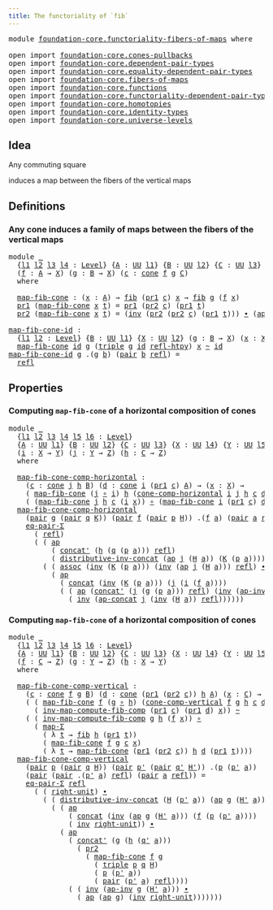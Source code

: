 ```yaml
---
title: The functoriality of `fib`
---
```


<pre class="Agda"><a id="52" class="Keyword">module</a> <a id="59" href="foundation-core.functoriality-fibers-of-maps.html" class="Module">foundation-core.functoriality-fibers-of-maps</a> <a id="104" class="Keyword">where</a>

<a id="111" class="Keyword">open</a> <a id="116" class="Keyword">import</a> <a id="123" href="foundation-core.cones-pullbacks.html" class="Module">foundation-core.cones-pullbacks</a>
<a id="155" class="Keyword">open</a> <a id="160" class="Keyword">import</a> <a id="167" href="foundation-core.dependent-pair-types.html" class="Module">foundation-core.dependent-pair-types</a>
<a id="204" class="Keyword">open</a> <a id="209" class="Keyword">import</a> <a id="216" href="foundation-core.equality-dependent-pair-types.html" class="Module">foundation-core.equality-dependent-pair-types</a>
<a id="262" class="Keyword">open</a> <a id="267" class="Keyword">import</a> <a id="274" href="foundation-core.fibers-of-maps.html" class="Module">foundation-core.fibers-of-maps</a>
<a id="305" class="Keyword">open</a> <a id="310" class="Keyword">import</a> <a id="317" href="foundation-core.functions.html" class="Module">foundation-core.functions</a>
<a id="343" class="Keyword">open</a> <a id="348" class="Keyword">import</a> <a id="355" href="foundation-core.functoriality-dependent-pair-types.html" class="Module">foundation-core.functoriality-dependent-pair-types</a>
<a id="406" class="Keyword">open</a> <a id="411" class="Keyword">import</a> <a id="418" href="foundation-core.homotopies.html" class="Module">foundation-core.homotopies</a>
<a id="445" class="Keyword">open</a> <a id="450" class="Keyword">import</a> <a id="457" href="foundation-core.identity-types.html" class="Module">foundation-core.identity-types</a>
<a id="488" class="Keyword">open</a> <a id="493" class="Keyword">import</a> <a id="500" href="foundation-core.universe-levels.html" class="Module">foundation-core.universe-levels</a>
</pre>
## Idea

Any commuting square

induces a map between the fibers of the vertical maps

## Definitions

### Any cone induces a family of maps between the fibers of the vertical maps

<pre class="Agda"><a id="726" class="Keyword">module</a> <a id="733" href="foundation-core.functoriality-fibers-of-maps.html#733" class="Module">_</a>
  <a id="737" class="Symbol">{</a><a id="738" href="foundation-core.functoriality-fibers-of-maps.html#738" class="Bound">l1</a> <a id="741" href="foundation-core.functoriality-fibers-of-maps.html#741" class="Bound">l2</a> <a id="744" href="foundation-core.functoriality-fibers-of-maps.html#744" class="Bound">l3</a> <a id="747" href="foundation-core.functoriality-fibers-of-maps.html#747" class="Bound">l4</a> <a id="750" class="Symbol">:</a> <a id="752" href="Agda.Primitive.html#597" class="Postulate">Level</a><a id="757" class="Symbol">}</a> <a id="759" class="Symbol">{</a><a id="760" href="foundation-core.functoriality-fibers-of-maps.html#760" class="Bound">A</a> <a id="762" class="Symbol">:</a> <a id="764" href="foundation-core.universe-levels.html#235" class="Primitive">UU</a> <a id="767" href="foundation-core.functoriality-fibers-of-maps.html#738" class="Bound">l1</a><a id="769" class="Symbol">}</a> <a id="771" class="Symbol">{</a><a id="772" href="foundation-core.functoriality-fibers-of-maps.html#772" class="Bound">B</a> <a id="774" class="Symbol">:</a> <a id="776" href="foundation-core.universe-levels.html#235" class="Primitive">UU</a> <a id="779" href="foundation-core.functoriality-fibers-of-maps.html#741" class="Bound">l2</a><a id="781" class="Symbol">}</a> <a id="783" class="Symbol">{</a><a id="784" href="foundation-core.functoriality-fibers-of-maps.html#784" class="Bound">C</a> <a id="786" class="Symbol">:</a> <a id="788" href="foundation-core.universe-levels.html#235" class="Primitive">UU</a> <a id="791" href="foundation-core.functoriality-fibers-of-maps.html#744" class="Bound">l3</a><a id="793" class="Symbol">}</a> <a id="795" class="Symbol">{</a><a id="796" href="foundation-core.functoriality-fibers-of-maps.html#796" class="Bound">X</a> <a id="798" class="Symbol">:</a> <a id="800" href="foundation-core.universe-levels.html#235" class="Primitive">UU</a> <a id="803" href="foundation-core.functoriality-fibers-of-maps.html#747" class="Bound">l4</a><a id="805" class="Symbol">}</a>
  <a id="809" class="Symbol">(</a><a id="810" href="foundation-core.functoriality-fibers-of-maps.html#810" class="Bound">f</a> <a id="812" class="Symbol">:</a> <a id="814" href="foundation-core.functoriality-fibers-of-maps.html#760" class="Bound">A</a> <a id="816" class="Symbol">→</a> <a id="818" href="foundation-core.functoriality-fibers-of-maps.html#796" class="Bound">X</a><a id="819" class="Symbol">)</a> <a id="821" class="Symbol">(</a><a id="822" href="foundation-core.functoriality-fibers-of-maps.html#822" class="Bound">g</a> <a id="824" class="Symbol">:</a> <a id="826" href="foundation-core.functoriality-fibers-of-maps.html#772" class="Bound">B</a> <a id="828" class="Symbol">→</a> <a id="830" href="foundation-core.functoriality-fibers-of-maps.html#796" class="Bound">X</a><a id="831" class="Symbol">)</a> <a id="833" class="Symbol">(</a><a id="834" href="foundation-core.functoriality-fibers-of-maps.html#834" class="Bound">c</a> <a id="836" class="Symbol">:</a> <a id="838" href="foundation-core.cones-pullbacks.html#1379" class="Function">cone</a> <a id="843" href="foundation-core.functoriality-fibers-of-maps.html#810" class="Bound">f</a> <a id="845" href="foundation-core.functoriality-fibers-of-maps.html#822" class="Bound">g</a> <a id="847" href="foundation-core.functoriality-fibers-of-maps.html#784" class="Bound">C</a><a id="848" class="Symbol">)</a>
  <a id="852" class="Keyword">where</a>
  
  <a id="863" href="foundation-core.functoriality-fibers-of-maps.html#863" class="Function">map-fib-cone</a> <a id="876" class="Symbol">:</a> <a id="878" class="Symbol">(</a><a id="879" href="foundation-core.functoriality-fibers-of-maps.html#879" class="Bound">x</a> <a id="881" class="Symbol">:</a> <a id="883" href="foundation-core.functoriality-fibers-of-maps.html#760" class="Bound">A</a><a id="884" class="Symbol">)</a> <a id="886" class="Symbol">→</a> <a id="888" href="foundation-core.fibers-of-maps.html#942" class="Function">fib</a> <a id="892" class="Symbol">(</a><a id="893" href="foundation-core.dependent-pair-types.html#605" class="Field">pr1</a> <a id="897" href="foundation-core.functoriality-fibers-of-maps.html#834" class="Bound">c</a><a id="898" class="Symbol">)</a> <a id="900" href="foundation-core.functoriality-fibers-of-maps.html#879" class="Bound">x</a> <a id="902" class="Symbol">→</a> <a id="904" href="foundation-core.fibers-of-maps.html#942" class="Function">fib</a> <a id="908" href="foundation-core.functoriality-fibers-of-maps.html#822" class="Bound">g</a> <a id="910" class="Symbol">(</a><a id="911" href="foundation-core.functoriality-fibers-of-maps.html#810" class="Bound">f</a> <a id="913" href="foundation-core.functoriality-fibers-of-maps.html#879" class="Bound">x</a><a id="914" class="Symbol">)</a>
  <a id="918" href="foundation-core.dependent-pair-types.html#605" class="Field">pr1</a> <a id="922" class="Symbol">(</a><a id="923" href="foundation-core.functoriality-fibers-of-maps.html#863" class="Function">map-fib-cone</a> <a id="936" href="foundation-core.functoriality-fibers-of-maps.html#936" class="Bound">x</a> <a id="938" href="foundation-core.functoriality-fibers-of-maps.html#938" class="Bound">t</a><a id="939" class="Symbol">)</a> <a id="941" class="Symbol">=</a> <a id="943" href="foundation-core.dependent-pair-types.html#605" class="Field">pr1</a> <a id="947" class="Symbol">(</a><a id="948" href="foundation-core.dependent-pair-types.html#617" class="Field">pr2</a> <a id="952" href="foundation-core.functoriality-fibers-of-maps.html#834" class="Bound">c</a><a id="953" class="Symbol">)</a> <a id="955" class="Symbol">(</a><a id="956" href="foundation-core.dependent-pair-types.html#605" class="Field">pr1</a> <a id="960" href="foundation-core.functoriality-fibers-of-maps.html#938" class="Bound">t</a><a id="961" class="Symbol">)</a>
  <a id="965" href="foundation-core.dependent-pair-types.html#617" class="Field">pr2</a> <a id="969" class="Symbol">(</a><a id="970" href="foundation-core.functoriality-fibers-of-maps.html#863" class="Function">map-fib-cone</a> <a id="983" href="foundation-core.functoriality-fibers-of-maps.html#983" class="Bound">x</a> <a id="985" href="foundation-core.functoriality-fibers-of-maps.html#985" class="Bound">t</a><a id="986" class="Symbol">)</a> <a id="988" class="Symbol">=</a> <a id="990" class="Symbol">(</a><a id="991" href="foundation-core.identity-types.html#2729" class="Function">inv</a> <a id="995" class="Symbol">(</a><a id="996" href="foundation-core.dependent-pair-types.html#617" class="Field">pr2</a> <a id="1000" class="Symbol">(</a><a id="1001" href="foundation-core.dependent-pair-types.html#617" class="Field">pr2</a> <a id="1005" href="foundation-core.functoriality-fibers-of-maps.html#834" class="Bound">c</a><a id="1006" class="Symbol">)</a> <a id="1008" class="Symbol">(</a><a id="1009" href="foundation-core.dependent-pair-types.html#605" class="Field">pr1</a> <a id="1013" href="foundation-core.functoriality-fibers-of-maps.html#985" class="Bound">t</a><a id="1014" class="Symbol">)))</a> <a id="1018" href="foundation-core.identity-types.html#2425" class="Function Operator">∙</a> <a id="1020" class="Symbol">(</a><a id="1021" href="foundation-core.identity-types.html#4003" class="Function">ap</a> <a id="1024" href="foundation-core.functoriality-fibers-of-maps.html#810" class="Bound">f</a> <a id="1026" class="Symbol">(</a><a id="1027" href="foundation-core.dependent-pair-types.html#617" class="Field">pr2</a> <a id="1031" href="foundation-core.functoriality-fibers-of-maps.html#985" class="Bound">t</a><a id="1032" class="Symbol">))</a>

<a id="map-fib-cone-id"></a><a id="1036" href="foundation-core.functoriality-fibers-of-maps.html#1036" class="Function">map-fib-cone-id</a> <a id="1052" class="Symbol">:</a>
  <a id="1056" class="Symbol">{</a><a id="1057" href="foundation-core.functoriality-fibers-of-maps.html#1057" class="Bound">l1</a> <a id="1060" href="foundation-core.functoriality-fibers-of-maps.html#1060" class="Bound">l2</a> <a id="1063" class="Symbol">:</a> <a id="1065" href="Agda.Primitive.html#597" class="Postulate">Level</a><a id="1070" class="Symbol">}</a> <a id="1072" class="Symbol">{</a><a id="1073" href="foundation-core.functoriality-fibers-of-maps.html#1073" class="Bound">B</a> <a id="1075" class="Symbol">:</a> <a id="1077" href="foundation-core.universe-levels.html#235" class="Primitive">UU</a> <a id="1080" href="foundation-core.functoriality-fibers-of-maps.html#1057" class="Bound">l1</a><a id="1082" class="Symbol">}</a> <a id="1084" class="Symbol">{</a><a id="1085" href="foundation-core.functoriality-fibers-of-maps.html#1085" class="Bound">X</a> <a id="1087" class="Symbol">:</a> <a id="1089" href="foundation-core.universe-levels.html#235" class="Primitive">UU</a> <a id="1092" href="foundation-core.functoriality-fibers-of-maps.html#1060" class="Bound">l2</a><a id="1094" class="Symbol">}</a> <a id="1096" class="Symbol">(</a><a id="1097" href="foundation-core.functoriality-fibers-of-maps.html#1097" class="Bound">g</a> <a id="1099" class="Symbol">:</a> <a id="1101" href="foundation-core.functoriality-fibers-of-maps.html#1073" class="Bound">B</a> <a id="1103" class="Symbol">→</a> <a id="1105" href="foundation-core.functoriality-fibers-of-maps.html#1085" class="Bound">X</a><a id="1106" class="Symbol">)</a> <a id="1108" class="Symbol">(</a><a id="1109" href="foundation-core.functoriality-fibers-of-maps.html#1109" class="Bound">x</a> <a id="1111" class="Symbol">:</a> <a id="1113" href="foundation-core.functoriality-fibers-of-maps.html#1085" class="Bound">X</a><a id="1114" class="Symbol">)</a> <a id="1116" class="Symbol">→</a>
  <a id="1120" href="foundation-core.functoriality-fibers-of-maps.html#863" class="Function">map-fib-cone</a> <a id="1133" href="foundation-core.functions.html#322" class="Function">id</a> <a id="1136" href="foundation-core.functoriality-fibers-of-maps.html#1097" class="Bound">g</a> <a id="1138" class="Symbol">(</a><a id="1139" href="foundation-core.dependent-pair-types.html#1077" class="Function">triple</a> <a id="1146" href="foundation-core.functoriality-fibers-of-maps.html#1097" class="Bound">g</a> <a id="1148" href="foundation-core.functions.html#322" class="Function">id</a> <a id="1151" href="foundation-core.homotopies.html#741" class="Function">refl-htpy</a><a id="1160" class="Symbol">)</a> <a id="1162" href="foundation-core.functoriality-fibers-of-maps.html#1109" class="Bound">x</a> <a id="1164" href="foundation-core.homotopies.html#627" class="Function Operator">~</a> <a id="1166" href="foundation-core.functions.html#322" class="Function">id</a>
<a id="1169" href="foundation-core.functoriality-fibers-of-maps.html#1036" class="Function">map-fib-cone-id</a> <a id="1185" href="foundation-core.functoriality-fibers-of-maps.html#1185" class="Bound">g</a> <a id="1187" class="DottedPattern Symbol">.(</a><a id="1189" href="foundation-core.functoriality-fibers-of-maps.html#1185" class="DottedPattern Bound">g</a> <a id="1191" href="foundation-core.functoriality-fibers-of-maps.html#1200" class="DottedPattern Bound">b</a><a id="1192" class="DottedPattern Symbol">)</a> <a id="1194" class="Symbol">(</a><a id="1195" href="foundation-core.dependent-pair-types.html#588" class="InductiveConstructor">pair</a> <a id="1200" href="foundation-core.functoriality-fibers-of-maps.html#1200" class="Bound">b</a> <a id="1202" href="foundation-core.identity-types.html#1820" class="InductiveConstructor">refl</a><a id="1206" class="Symbol">)</a> <a id="1208" class="Symbol">=</a>
  <a id="1212" href="foundation-core.identity-types.html#1820" class="InductiveConstructor">refl</a>
</pre>
## Properties

### Computing `map-fib-cone` of a horizontal composition of cones

<pre class="Agda"><a id="1312" class="Keyword">module</a> <a id="1319" href="foundation-core.functoriality-fibers-of-maps.html#1319" class="Module">_</a>
  <a id="1323" class="Symbol">{</a><a id="1324" href="foundation-core.functoriality-fibers-of-maps.html#1324" class="Bound">l1</a> <a id="1327" href="foundation-core.functoriality-fibers-of-maps.html#1327" class="Bound">l2</a> <a id="1330" href="foundation-core.functoriality-fibers-of-maps.html#1330" class="Bound">l3</a> <a id="1333" href="foundation-core.functoriality-fibers-of-maps.html#1333" class="Bound">l4</a> <a id="1336" href="foundation-core.functoriality-fibers-of-maps.html#1336" class="Bound">l5</a> <a id="1339" href="foundation-core.functoriality-fibers-of-maps.html#1339" class="Bound">l6</a> <a id="1342" class="Symbol">:</a> <a id="1344" href="Agda.Primitive.html#597" class="Postulate">Level</a><a id="1349" class="Symbol">}</a>
  <a id="1353" class="Symbol">{</a><a id="1354" href="foundation-core.functoriality-fibers-of-maps.html#1354" class="Bound">A</a> <a id="1356" class="Symbol">:</a> <a id="1358" href="foundation-core.universe-levels.html#235" class="Primitive">UU</a> <a id="1361" href="foundation-core.functoriality-fibers-of-maps.html#1324" class="Bound">l1</a><a id="1363" class="Symbol">}</a> <a id="1365" class="Symbol">{</a><a id="1366" href="foundation-core.functoriality-fibers-of-maps.html#1366" class="Bound">B</a> <a id="1368" class="Symbol">:</a> <a id="1370" href="foundation-core.universe-levels.html#235" class="Primitive">UU</a> <a id="1373" href="foundation-core.functoriality-fibers-of-maps.html#1327" class="Bound">l2</a><a id="1375" class="Symbol">}</a> <a id="1377" class="Symbol">{</a><a id="1378" href="foundation-core.functoriality-fibers-of-maps.html#1378" class="Bound">C</a> <a id="1380" class="Symbol">:</a> <a id="1382" href="foundation-core.universe-levels.html#235" class="Primitive">UU</a> <a id="1385" href="foundation-core.functoriality-fibers-of-maps.html#1330" class="Bound">l3</a><a id="1387" class="Symbol">}</a> <a id="1389" class="Symbol">{</a><a id="1390" href="foundation-core.functoriality-fibers-of-maps.html#1390" class="Bound">X</a> <a id="1392" class="Symbol">:</a> <a id="1394" href="foundation-core.universe-levels.html#235" class="Primitive">UU</a> <a id="1397" href="foundation-core.functoriality-fibers-of-maps.html#1333" class="Bound">l4</a><a id="1399" class="Symbol">}</a> <a id="1401" class="Symbol">{</a><a id="1402" href="foundation-core.functoriality-fibers-of-maps.html#1402" class="Bound">Y</a> <a id="1404" class="Symbol">:</a> <a id="1406" href="foundation-core.universe-levels.html#235" class="Primitive">UU</a> <a id="1409" href="foundation-core.functoriality-fibers-of-maps.html#1336" class="Bound">l5</a><a id="1411" class="Symbol">}</a> <a id="1413" class="Symbol">{</a><a id="1414" href="foundation-core.functoriality-fibers-of-maps.html#1414" class="Bound">Z</a> <a id="1416" class="Symbol">:</a> <a id="1418" href="foundation-core.universe-levels.html#235" class="Primitive">UU</a> <a id="1421" href="foundation-core.functoriality-fibers-of-maps.html#1339" class="Bound">l6</a><a id="1423" class="Symbol">}</a>
  <a id="1427" class="Symbol">(</a><a id="1428" href="foundation-core.functoriality-fibers-of-maps.html#1428" class="Bound">i</a> <a id="1430" class="Symbol">:</a> <a id="1432" href="foundation-core.functoriality-fibers-of-maps.html#1390" class="Bound">X</a> <a id="1434" class="Symbol">→</a> <a id="1436" href="foundation-core.functoriality-fibers-of-maps.html#1402" class="Bound">Y</a><a id="1437" class="Symbol">)</a> <a id="1439" class="Symbol">(</a><a id="1440" href="foundation-core.functoriality-fibers-of-maps.html#1440" class="Bound">j</a> <a id="1442" class="Symbol">:</a> <a id="1444" href="foundation-core.functoriality-fibers-of-maps.html#1402" class="Bound">Y</a> <a id="1446" class="Symbol">→</a> <a id="1448" href="foundation-core.functoriality-fibers-of-maps.html#1414" class="Bound">Z</a><a id="1449" class="Symbol">)</a> <a id="1451" class="Symbol">(</a><a id="1452" href="foundation-core.functoriality-fibers-of-maps.html#1452" class="Bound">h</a> <a id="1454" class="Symbol">:</a> <a id="1456" href="foundation-core.functoriality-fibers-of-maps.html#1378" class="Bound">C</a> <a id="1458" class="Symbol">→</a> <a id="1460" href="foundation-core.functoriality-fibers-of-maps.html#1414" class="Bound">Z</a><a id="1461" class="Symbol">)</a>
  <a id="1465" class="Keyword">where</a>

  <a id="1474" href="foundation-core.functoriality-fibers-of-maps.html#1474" class="Function">map-fib-cone-comp-horizontal</a> <a id="1503" class="Symbol">:</a>
    <a id="1509" class="Symbol">(</a><a id="1510" href="foundation-core.functoriality-fibers-of-maps.html#1510" class="Bound">c</a> <a id="1512" class="Symbol">:</a> <a id="1514" href="foundation-core.cones-pullbacks.html#1379" class="Function">cone</a> <a id="1519" href="foundation-core.functoriality-fibers-of-maps.html#1440" class="Bound">j</a> <a id="1521" href="foundation-core.functoriality-fibers-of-maps.html#1452" class="Bound">h</a> <a id="1523" href="foundation-core.functoriality-fibers-of-maps.html#1366" class="Bound">B</a><a id="1524" class="Symbol">)</a> <a id="1526" class="Symbol">(</a><a id="1527" href="foundation-core.functoriality-fibers-of-maps.html#1527" class="Bound">d</a> <a id="1529" class="Symbol">:</a> <a id="1531" href="foundation-core.cones-pullbacks.html#1379" class="Function">cone</a> <a id="1536" href="foundation-core.functoriality-fibers-of-maps.html#1428" class="Bound">i</a> <a id="1538" class="Symbol">(</a><a id="1539" href="foundation-core.dependent-pair-types.html#605" class="Field">pr1</a> <a id="1543" href="foundation-core.functoriality-fibers-of-maps.html#1510" class="Bound">c</a><a id="1544" class="Symbol">)</a> <a id="1546" href="foundation-core.functoriality-fibers-of-maps.html#1354" class="Bound">A</a><a id="1547" class="Symbol">)</a> <a id="1549" class="Symbol">→</a> <a id="1551" class="Symbol">(</a><a id="1552" href="foundation-core.functoriality-fibers-of-maps.html#1552" class="Bound">x</a> <a id="1554" class="Symbol">:</a> <a id="1556" href="foundation-core.functoriality-fibers-of-maps.html#1390" class="Bound">X</a><a id="1557" class="Symbol">)</a> <a id="1559" class="Symbol">→</a>
    <a id="1565" class="Symbol">(</a> <a id="1567" href="foundation-core.functoriality-fibers-of-maps.html#863" class="Function">map-fib-cone</a> <a id="1580" class="Symbol">(</a><a id="1581" href="foundation-core.functoriality-fibers-of-maps.html#1440" class="Bound">j</a> <a id="1583" href="foundation-core.functions.html#420" class="Function Operator">∘</a> <a id="1585" href="foundation-core.functoriality-fibers-of-maps.html#1428" class="Bound">i</a><a id="1586" class="Symbol">)</a> <a id="1588" href="foundation-core.functoriality-fibers-of-maps.html#1452" class="Bound">h</a> <a id="1590" class="Symbol">(</a><a id="1591" href="foundation-core.cones-pullbacks.html#5725" class="Function">cone-comp-horizontal</a> <a id="1612" href="foundation-core.functoriality-fibers-of-maps.html#1428" class="Bound">i</a> <a id="1614" href="foundation-core.functoriality-fibers-of-maps.html#1440" class="Bound">j</a> <a id="1616" href="foundation-core.functoriality-fibers-of-maps.html#1452" class="Bound">h</a> <a id="1618" href="foundation-core.functoriality-fibers-of-maps.html#1510" class="Bound">c</a> <a id="1620" href="foundation-core.functoriality-fibers-of-maps.html#1527" class="Bound">d</a><a id="1621" class="Symbol">)</a> <a id="1623" href="foundation-core.functoriality-fibers-of-maps.html#1552" class="Bound">x</a><a id="1624" class="Symbol">)</a> <a id="1626" href="foundation-core.homotopies.html#627" class="Function Operator">~</a>
    <a id="1632" class="Symbol">(</a> <a id="1634" class="Symbol">(</a><a id="1635" href="foundation-core.functoriality-fibers-of-maps.html#863" class="Function">map-fib-cone</a> <a id="1648" href="foundation-core.functoriality-fibers-of-maps.html#1440" class="Bound">j</a> <a id="1650" href="foundation-core.functoriality-fibers-of-maps.html#1452" class="Bound">h</a> <a id="1652" href="foundation-core.functoriality-fibers-of-maps.html#1510" class="Bound">c</a> <a id="1654" class="Symbol">(</a><a id="1655" href="foundation-core.functoriality-fibers-of-maps.html#1428" class="Bound">i</a> <a id="1657" href="foundation-core.functoriality-fibers-of-maps.html#1552" class="Bound">x</a><a id="1658" class="Symbol">))</a> <a id="1661" href="foundation-core.functions.html#420" class="Function Operator">∘</a> <a id="1663" class="Symbol">(</a><a id="1664" href="foundation-core.functoriality-fibers-of-maps.html#863" class="Function">map-fib-cone</a> <a id="1677" href="foundation-core.functoriality-fibers-of-maps.html#1428" class="Bound">i</a> <a id="1679" class="Symbol">(</a><a id="1680" href="foundation-core.dependent-pair-types.html#605" class="Field">pr1</a> <a id="1684" href="foundation-core.functoriality-fibers-of-maps.html#1510" class="Bound">c</a><a id="1685" class="Symbol">)</a> <a id="1687" href="foundation-core.functoriality-fibers-of-maps.html#1527" class="Bound">d</a> <a id="1689" href="foundation-core.functoriality-fibers-of-maps.html#1552" class="Bound">x</a><a id="1690" class="Symbol">))</a>
  <a id="1695" href="foundation-core.functoriality-fibers-of-maps.html#1474" class="Function">map-fib-cone-comp-horizontal</a>
    <a id="1728" class="Symbol">(</a><a id="1729" href="foundation-core.dependent-pair-types.html#588" class="InductiveConstructor">pair</a> <a id="1734" href="foundation-core.functoriality-fibers-of-maps.html#1734" class="Bound">g</a> <a id="1736" class="Symbol">(</a><a id="1737" href="foundation-core.dependent-pair-types.html#588" class="InductiveConstructor">pair</a> <a id="1742" href="foundation-core.functoriality-fibers-of-maps.html#1742" class="Bound">q</a> <a id="1744" href="foundation-core.functoriality-fibers-of-maps.html#1744" class="Bound">K</a><a id="1745" class="Symbol">))</a> <a id="1748" class="Symbol">(</a><a id="1749" href="foundation-core.dependent-pair-types.html#588" class="InductiveConstructor">pair</a> <a id="1754" href="foundation-core.functoriality-fibers-of-maps.html#1754" class="Bound">f</a> <a id="1756" class="Symbol">(</a><a id="1757" href="foundation-core.dependent-pair-types.html#588" class="InductiveConstructor">pair</a> <a id="1762" href="foundation-core.functoriality-fibers-of-maps.html#1762" class="Bound">p</a> <a id="1764" href="foundation-core.functoriality-fibers-of-maps.html#1764" class="Bound">H</a><a id="1765" class="Symbol">))</a> <a id="1768" class="DottedPattern Symbol">.(</a><a id="1770" href="foundation-core.functoriality-fibers-of-maps.html#1754" class="DottedPattern Bound">f</a> <a id="1772" href="foundation-core.functoriality-fibers-of-maps.html#1781" class="DottedPattern Bound">a</a><a id="1773" class="DottedPattern Symbol">)</a> <a id="1775" class="Symbol">(</a><a id="1776" href="foundation-core.dependent-pair-types.html#588" class="InductiveConstructor">pair</a> <a id="1781" href="foundation-core.functoriality-fibers-of-maps.html#1781" class="Bound">a</a> <a id="1783" href="foundation-core.identity-types.html#1820" class="InductiveConstructor">refl</a><a id="1787" class="Symbol">)</a> <a id="1789" class="Symbol">=</a>
    <a id="1795" href="foundation-core.equality-dependent-pair-types.html#1278" class="Function">eq-pair-Σ</a>
      <a id="1811" class="Symbol">(</a> <a id="1813" href="foundation-core.identity-types.html#1820" class="InductiveConstructor">refl</a><a id="1817" class="Symbol">)</a>
      <a id="1825" class="Symbol">(</a> <a id="1827" class="Symbol">(</a> <a id="1829" href="foundation-core.identity-types.html#4003" class="Function">ap</a>
          <a id="1842" class="Symbol">(</a> <a id="1844" href="foundation-core.identity-types.html#2564" class="Function">concat&#39;</a> <a id="1852" class="Symbol">(</a><a id="1853" href="foundation-core.functoriality-fibers-of-maps.html#1452" class="Bound">h</a> <a id="1855" class="Symbol">(</a><a id="1856" href="foundation-core.functoriality-fibers-of-maps.html#1742" class="Bound">q</a> <a id="1858" class="Symbol">(</a><a id="1859" href="foundation-core.functoriality-fibers-of-maps.html#1762" class="Bound">p</a> <a id="1861" href="foundation-core.functoriality-fibers-of-maps.html#1781" class="Bound">a</a><a id="1862" class="Symbol">)))</a> <a id="1866" href="foundation-core.identity-types.html#1820" class="InductiveConstructor">refl</a><a id="1870" class="Symbol">)</a>
          <a id="1882" class="Symbol">(</a> <a id="1884" href="foundation-core.identity-types.html#3409" class="Function">distributive-inv-concat</a> <a id="1908" class="Symbol">(</a><a id="1909" href="foundation-core.identity-types.html#4003" class="Function">ap</a> <a id="1912" href="foundation-core.functoriality-fibers-of-maps.html#1440" class="Bound">j</a> <a id="1914" class="Symbol">(</a><a id="1915" href="foundation-core.functoriality-fibers-of-maps.html#1764" class="Bound">H</a> <a id="1917" href="foundation-core.functoriality-fibers-of-maps.html#1781" class="Bound">a</a><a id="1918" class="Symbol">))</a> <a id="1921" class="Symbol">(</a><a id="1922" href="foundation-core.functoriality-fibers-of-maps.html#1744" class="Bound">K</a> <a id="1924" class="Symbol">(</a><a id="1925" href="foundation-core.functoriality-fibers-of-maps.html#1762" class="Bound">p</a> <a id="1927" href="foundation-core.functoriality-fibers-of-maps.html#1781" class="Bound">a</a><a id="1928" class="Symbol">))))</a> <a id="1933" href="foundation-core.identity-types.html#2425" class="Function Operator">∙</a>
        <a id="1943" class="Symbol">(</a> <a id="1945" class="Symbol">(</a> <a id="1947" href="foundation-core.identity-types.html#2874" class="Function">assoc</a> <a id="1953" class="Symbol">(</a><a id="1954" href="foundation-core.identity-types.html#2729" class="Function">inv</a> <a id="1958" class="Symbol">(</a><a id="1959" href="foundation-core.functoriality-fibers-of-maps.html#1744" class="Bound">K</a> <a id="1961" class="Symbol">(</a><a id="1962" href="foundation-core.functoriality-fibers-of-maps.html#1762" class="Bound">p</a> <a id="1964" href="foundation-core.functoriality-fibers-of-maps.html#1781" class="Bound">a</a><a id="1965" class="Symbol">)))</a> <a id="1969" class="Symbol">(</a><a id="1970" href="foundation-core.identity-types.html#2729" class="Function">inv</a> <a id="1974" class="Symbol">(</a><a id="1975" href="foundation-core.identity-types.html#4003" class="Function">ap</a> <a id="1978" href="foundation-core.functoriality-fibers-of-maps.html#1440" class="Bound">j</a> <a id="1980" class="Symbol">(</a><a id="1981" href="foundation-core.functoriality-fibers-of-maps.html#1764" class="Bound">H</a> <a id="1983" href="foundation-core.functoriality-fibers-of-maps.html#1781" class="Bound">a</a><a id="1984" class="Symbol">)))</a> <a id="1988" href="foundation-core.identity-types.html#1820" class="InductiveConstructor">refl</a><a id="1992" class="Symbol">)</a> <a id="1994" href="foundation-core.identity-types.html#2425" class="Function Operator">∙</a>
          <a id="2006" class="Symbol">(</a> <a id="2008" href="foundation-core.identity-types.html#4003" class="Function">ap</a>
            <a id="2023" class="Symbol">(</a> <a id="2025" href="foundation-core.identity-types.html#2485" class="Function">concat</a> <a id="2032" class="Symbol">(</a><a id="2033" href="foundation-core.identity-types.html#2729" class="Function">inv</a> <a id="2037" class="Symbol">(</a><a id="2038" href="foundation-core.functoriality-fibers-of-maps.html#1744" class="Bound">K</a> <a id="2040" class="Symbol">(</a><a id="2041" href="foundation-core.functoriality-fibers-of-maps.html#1762" class="Bound">p</a> <a id="2043" href="foundation-core.functoriality-fibers-of-maps.html#1781" class="Bound">a</a><a id="2044" class="Symbol">)))</a> <a id="2048" class="Symbol">(</a><a id="2049" href="foundation-core.functoriality-fibers-of-maps.html#1440" class="Bound">j</a> <a id="2051" class="Symbol">(</a><a id="2052" href="foundation-core.functoriality-fibers-of-maps.html#1428" class="Bound">i</a> <a id="2054" class="Symbol">(</a><a id="2055" href="foundation-core.functoriality-fibers-of-maps.html#1754" class="Bound">f</a> <a id="2057" href="foundation-core.functoriality-fibers-of-maps.html#1781" class="Bound">a</a><a id="2058" class="Symbol">))))</a>
            <a id="2075" class="Symbol">(</a> <a id="2077" class="Symbol">(</a> <a id="2079" href="foundation-core.identity-types.html#4003" class="Function">ap</a> <a id="2082" class="Symbol">(</a><a id="2083" href="foundation-core.identity-types.html#2564" class="Function">concat&#39;</a> <a id="2091" class="Symbol">(</a><a id="2092" href="foundation-core.functoriality-fibers-of-maps.html#1440" class="Bound">j</a> <a id="2094" class="Symbol">(</a><a id="2095" href="foundation-core.functoriality-fibers-of-maps.html#1734" class="Bound">g</a> <a id="2097" class="Symbol">(</a><a id="2098" href="foundation-core.functoriality-fibers-of-maps.html#1762" class="Bound">p</a> <a id="2100" href="foundation-core.functoriality-fibers-of-maps.html#1781" class="Bound">a</a><a id="2101" class="Symbol">)))</a> <a id="2105" href="foundation-core.identity-types.html#1820" class="InductiveConstructor">refl</a><a id="2109" class="Symbol">)</a> <a id="2111" class="Symbol">(</a><a id="2112" href="foundation-core.identity-types.html#2729" class="Function">inv</a> <a id="2116" class="Symbol">(</a><a id="2117" href="foundation-core.identity-types.html#9198" class="Function">ap-inv</a> <a id="2124" href="foundation-core.functoriality-fibers-of-maps.html#1440" class="Bound">j</a> <a id="2126" class="Symbol">(</a><a id="2127" href="foundation-core.functoriality-fibers-of-maps.html#1764" class="Bound">H</a> <a id="2129" href="foundation-core.functoriality-fibers-of-maps.html#1781" class="Bound">a</a><a id="2130" class="Symbol">))))</a> <a id="2135" href="foundation-core.identity-types.html#2425" class="Function Operator">∙</a>
              <a id="2151" class="Symbol">(</a> <a id="2153" href="foundation-core.identity-types.html#2729" class="Function">inv</a> <a id="2157" class="Symbol">(</a><a id="2158" href="foundation-core.identity-types.html#9030" class="Function">ap-concat</a> <a id="2168" href="foundation-core.functoriality-fibers-of-maps.html#1440" class="Bound">j</a> <a id="2170" class="Symbol">(</a><a id="2171" href="foundation-core.identity-types.html#2729" class="Function">inv</a> <a id="2175" class="Symbol">(</a><a id="2176" href="foundation-core.functoriality-fibers-of-maps.html#1764" class="Bound">H</a> <a id="2178" href="foundation-core.functoriality-fibers-of-maps.html#1781" class="Bound">a</a><a id="2179" class="Symbol">))</a> <a id="2182" href="foundation-core.identity-types.html#1820" class="InductiveConstructor">refl</a><a id="2186" class="Symbol">))))))</a>
</pre>
### Computing `map-fib-cone` of a horizontal composition of cones

<pre class="Agda"><a id="2273" class="Keyword">module</a> <a id="2280" href="foundation-core.functoriality-fibers-of-maps.html#2280" class="Module">_</a>
  <a id="2284" class="Symbol">{</a><a id="2285" href="foundation-core.functoriality-fibers-of-maps.html#2285" class="Bound">l1</a> <a id="2288" href="foundation-core.functoriality-fibers-of-maps.html#2288" class="Bound">l2</a> <a id="2291" href="foundation-core.functoriality-fibers-of-maps.html#2291" class="Bound">l3</a> <a id="2294" href="foundation-core.functoriality-fibers-of-maps.html#2294" class="Bound">l4</a> <a id="2297" href="foundation-core.functoriality-fibers-of-maps.html#2297" class="Bound">l5</a> <a id="2300" href="foundation-core.functoriality-fibers-of-maps.html#2300" class="Bound">l6</a> <a id="2303" class="Symbol">:</a> <a id="2305" href="Agda.Primitive.html#597" class="Postulate">Level</a><a id="2310" class="Symbol">}</a>
  <a id="2314" class="Symbol">{</a><a id="2315" href="foundation-core.functoriality-fibers-of-maps.html#2315" class="Bound">A</a> <a id="2317" class="Symbol">:</a> <a id="2319" href="foundation-core.universe-levels.html#235" class="Primitive">UU</a> <a id="2322" href="foundation-core.functoriality-fibers-of-maps.html#2285" class="Bound">l1</a><a id="2324" class="Symbol">}</a> <a id="2326" class="Symbol">{</a><a id="2327" href="foundation-core.functoriality-fibers-of-maps.html#2327" class="Bound">B</a> <a id="2329" class="Symbol">:</a> <a id="2331" href="foundation-core.universe-levels.html#235" class="Primitive">UU</a> <a id="2334" href="foundation-core.functoriality-fibers-of-maps.html#2288" class="Bound">l2</a><a id="2336" class="Symbol">}</a> <a id="2338" class="Symbol">{</a><a id="2339" href="foundation-core.functoriality-fibers-of-maps.html#2339" class="Bound">C</a> <a id="2341" class="Symbol">:</a> <a id="2343" href="foundation-core.universe-levels.html#235" class="Primitive">UU</a> <a id="2346" href="foundation-core.functoriality-fibers-of-maps.html#2291" class="Bound">l3</a><a id="2348" class="Symbol">}</a> <a id="2350" class="Symbol">{</a><a id="2351" href="foundation-core.functoriality-fibers-of-maps.html#2351" class="Bound">X</a> <a id="2353" class="Symbol">:</a> <a id="2355" href="foundation-core.universe-levels.html#235" class="Primitive">UU</a> <a id="2358" href="foundation-core.functoriality-fibers-of-maps.html#2294" class="Bound">l4</a><a id="2360" class="Symbol">}</a> <a id="2362" class="Symbol">{</a><a id="2363" href="foundation-core.functoriality-fibers-of-maps.html#2363" class="Bound">Y</a> <a id="2365" class="Symbol">:</a> <a id="2367" href="foundation-core.universe-levels.html#235" class="Primitive">UU</a> <a id="2370" href="foundation-core.functoriality-fibers-of-maps.html#2297" class="Bound">l5</a><a id="2372" class="Symbol">}</a> <a id="2374" class="Symbol">{</a><a id="2375" href="foundation-core.functoriality-fibers-of-maps.html#2375" class="Bound">Z</a> <a id="2377" class="Symbol">:</a> <a id="2379" href="foundation-core.universe-levels.html#235" class="Primitive">UU</a> <a id="2382" href="foundation-core.functoriality-fibers-of-maps.html#2300" class="Bound">l6</a><a id="2384" class="Symbol">}</a>
  <a id="2388" class="Symbol">(</a><a id="2389" href="foundation-core.functoriality-fibers-of-maps.html#2389" class="Bound">f</a> <a id="2391" class="Symbol">:</a> <a id="2393" href="foundation-core.functoriality-fibers-of-maps.html#2339" class="Bound">C</a> <a id="2395" class="Symbol">→</a> <a id="2397" href="foundation-core.functoriality-fibers-of-maps.html#2375" class="Bound">Z</a><a id="2398" class="Symbol">)</a> <a id="2400" class="Symbol">(</a><a id="2401" href="foundation-core.functoriality-fibers-of-maps.html#2401" class="Bound">g</a> <a id="2403" class="Symbol">:</a> <a id="2405" href="foundation-core.functoriality-fibers-of-maps.html#2363" class="Bound">Y</a> <a id="2407" class="Symbol">→</a> <a id="2409" href="foundation-core.functoriality-fibers-of-maps.html#2375" class="Bound">Z</a><a id="2410" class="Symbol">)</a> <a id="2412" class="Symbol">(</a><a id="2413" href="foundation-core.functoriality-fibers-of-maps.html#2413" class="Bound">h</a> <a id="2415" class="Symbol">:</a> <a id="2417" href="foundation-core.functoriality-fibers-of-maps.html#2351" class="Bound">X</a> <a id="2419" class="Symbol">→</a> <a id="2421" href="foundation-core.functoriality-fibers-of-maps.html#2363" class="Bound">Y</a><a id="2422" class="Symbol">)</a>
  <a id="2426" class="Keyword">where</a>

  <a id="2435" href="foundation-core.functoriality-fibers-of-maps.html#2435" class="Function">map-fib-cone-comp-vertical</a> <a id="2462" class="Symbol">:</a> 
    <a id="2469" class="Symbol">(</a><a id="2470" href="foundation-core.functoriality-fibers-of-maps.html#2470" class="Bound">c</a> <a id="2472" class="Symbol">:</a> <a id="2474" href="foundation-core.cones-pullbacks.html#1379" class="Function">cone</a> <a id="2479" href="foundation-core.functoriality-fibers-of-maps.html#2389" class="Bound">f</a> <a id="2481" href="foundation-core.functoriality-fibers-of-maps.html#2401" class="Bound">g</a> <a id="2483" href="foundation-core.functoriality-fibers-of-maps.html#2327" class="Bound">B</a><a id="2484" class="Symbol">)</a> <a id="2486" class="Symbol">(</a><a id="2487" href="foundation-core.functoriality-fibers-of-maps.html#2487" class="Bound">d</a> <a id="2489" class="Symbol">:</a> <a id="2491" href="foundation-core.cones-pullbacks.html#1379" class="Function">cone</a> <a id="2496" class="Symbol">(</a><a id="2497" href="foundation-core.dependent-pair-types.html#605" class="Field">pr1</a> <a id="2501" class="Symbol">(</a><a id="2502" href="foundation-core.dependent-pair-types.html#617" class="Field">pr2</a> <a id="2506" href="foundation-core.functoriality-fibers-of-maps.html#2470" class="Bound">c</a><a id="2507" class="Symbol">))</a> <a id="2510" href="foundation-core.functoriality-fibers-of-maps.html#2413" class="Bound">h</a> <a id="2512" href="foundation-core.functoriality-fibers-of-maps.html#2315" class="Bound">A</a><a id="2513" class="Symbol">)</a> <a id="2515" class="Symbol">(</a><a id="2516" href="foundation-core.functoriality-fibers-of-maps.html#2516" class="Bound">x</a> <a id="2518" class="Symbol">:</a> <a id="2520" href="foundation-core.functoriality-fibers-of-maps.html#2339" class="Bound">C</a><a id="2521" class="Symbol">)</a> <a id="2523" class="Symbol">→</a>
    <a id="2529" class="Symbol">(</a> <a id="2531" class="Symbol">(</a> <a id="2533" href="foundation-core.functoriality-fibers-of-maps.html#863" class="Function">map-fib-cone</a> <a id="2546" href="foundation-core.functoriality-fibers-of-maps.html#2389" class="Bound">f</a> <a id="2548" class="Symbol">(</a><a id="2549" href="foundation-core.functoriality-fibers-of-maps.html#2401" class="Bound">g</a> <a id="2551" href="foundation-core.functions.html#420" class="Function Operator">∘</a> <a id="2553" href="foundation-core.functoriality-fibers-of-maps.html#2413" class="Bound">h</a><a id="2554" class="Symbol">)</a> <a id="2556" class="Symbol">(</a><a id="2557" href="foundation-core.cones-pullbacks.html#6445" class="Function">cone-comp-vertical</a> <a id="2576" href="foundation-core.functoriality-fibers-of-maps.html#2389" class="Bound">f</a> <a id="2578" href="foundation-core.functoriality-fibers-of-maps.html#2401" class="Bound">g</a> <a id="2580" href="foundation-core.functoriality-fibers-of-maps.html#2413" class="Bound">h</a> <a id="2582" href="foundation-core.functoriality-fibers-of-maps.html#2470" class="Bound">c</a> <a id="2584" href="foundation-core.functoriality-fibers-of-maps.html#2487" class="Bound">d</a><a id="2585" class="Symbol">)</a> <a id="2587" href="foundation-core.functoriality-fibers-of-maps.html#2516" class="Bound">x</a><a id="2588" class="Symbol">)</a> <a id="2590" href="foundation-core.functions.html#420" class="Function Operator">∘</a>
      <a id="2598" class="Symbol">(</a> <a id="2600" href="foundation-core.fibers-of-maps.html#8756" class="Function">inv-map-compute-fib-comp</a> <a id="2625" class="Symbol">(</a><a id="2626" href="foundation-core.dependent-pair-types.html#605" class="Field">pr1</a> <a id="2630" href="foundation-core.functoriality-fibers-of-maps.html#2470" class="Bound">c</a><a id="2631" class="Symbol">)</a> <a id="2633" class="Symbol">(</a><a id="2634" href="foundation-core.dependent-pair-types.html#605" class="Field">pr1</a> <a id="2638" href="foundation-core.functoriality-fibers-of-maps.html#2487" class="Bound">d</a><a id="2639" class="Symbol">)</a> <a id="2641" href="foundation-core.functoriality-fibers-of-maps.html#2516" class="Bound">x</a><a id="2642" class="Symbol">))</a> <a id="2645" href="foundation-core.homotopies.html#627" class="Function Operator">~</a>
    <a id="2651" class="Symbol">(</a> <a id="2653" class="Symbol">(</a> <a id="2655" href="foundation-core.fibers-of-maps.html#8756" class="Function">inv-map-compute-fib-comp</a> <a id="2680" href="foundation-core.functoriality-fibers-of-maps.html#2401" class="Bound">g</a> <a id="2682" href="foundation-core.functoriality-fibers-of-maps.html#2413" class="Bound">h</a> <a id="2684" class="Symbol">(</a><a id="2685" href="foundation-core.functoriality-fibers-of-maps.html#2389" class="Bound">f</a> <a id="2687" href="foundation-core.functoriality-fibers-of-maps.html#2516" class="Bound">x</a><a id="2688" class="Symbol">))</a> <a id="2691" href="foundation-core.functions.html#420" class="Function Operator">∘</a>
      <a id="2699" class="Symbol">(</a> <a id="2701" href="foundation-core.functoriality-dependent-pair-types.html#2466" class="Function">map-Σ</a>
        <a id="2715" class="Symbol">(</a> <a id="2717" class="Symbol">λ</a> <a id="2719" href="foundation-core.functoriality-fibers-of-maps.html#2719" class="Bound">t</a> <a id="2721" class="Symbol">→</a> <a id="2723" href="foundation-core.fibers-of-maps.html#942" class="Function">fib</a> <a id="2727" href="foundation-core.functoriality-fibers-of-maps.html#2413" class="Bound">h</a> <a id="2729" class="Symbol">(</a><a id="2730" href="foundation-core.dependent-pair-types.html#605" class="Field">pr1</a> <a id="2734" href="foundation-core.functoriality-fibers-of-maps.html#2719" class="Bound">t</a><a id="2735" class="Symbol">))</a>
        <a id="2746" class="Symbol">(</a> <a id="2748" href="foundation-core.functoriality-fibers-of-maps.html#863" class="Function">map-fib-cone</a> <a id="2761" href="foundation-core.functoriality-fibers-of-maps.html#2389" class="Bound">f</a> <a id="2763" href="foundation-core.functoriality-fibers-of-maps.html#2401" class="Bound">g</a> <a id="2765" href="foundation-core.functoriality-fibers-of-maps.html#2470" class="Bound">c</a> <a id="2767" href="foundation-core.functoriality-fibers-of-maps.html#2516" class="Bound">x</a><a id="2768" class="Symbol">)</a>
        <a id="2778" class="Symbol">(</a> <a id="2780" class="Symbol">λ</a> <a id="2782" href="foundation-core.functoriality-fibers-of-maps.html#2782" class="Bound">t</a> <a id="2784" class="Symbol">→</a> <a id="2786" href="foundation-core.functoriality-fibers-of-maps.html#863" class="Function">map-fib-cone</a> <a id="2799" class="Symbol">(</a><a id="2800" href="foundation-core.dependent-pair-types.html#605" class="Field">pr1</a> <a id="2804" class="Symbol">(</a><a id="2805" href="foundation-core.dependent-pair-types.html#617" class="Field">pr2</a> <a id="2809" href="foundation-core.functoriality-fibers-of-maps.html#2470" class="Bound">c</a><a id="2810" class="Symbol">))</a> <a id="2813" href="foundation-core.functoriality-fibers-of-maps.html#2413" class="Bound">h</a> <a id="2815" href="foundation-core.functoriality-fibers-of-maps.html#2487" class="Bound">d</a> <a id="2817" class="Symbol">(</a><a id="2818" href="foundation-core.dependent-pair-types.html#605" class="Field">pr1</a> <a id="2822" href="foundation-core.functoriality-fibers-of-maps.html#2782" class="Bound">t</a><a id="2823" class="Symbol">))))</a>
  <a id="2830" href="foundation-core.functoriality-fibers-of-maps.html#2435" class="Function">map-fib-cone-comp-vertical</a>
    <a id="2861" class="Symbol">(</a><a id="2862" href="foundation-core.dependent-pair-types.html#588" class="InductiveConstructor">pair</a> <a id="2867" href="foundation-core.functoriality-fibers-of-maps.html#2867" class="Bound">p</a> <a id="2869" class="Symbol">(</a><a id="2870" href="foundation-core.dependent-pair-types.html#588" class="InductiveConstructor">pair</a> <a id="2875" href="foundation-core.functoriality-fibers-of-maps.html#2875" class="Bound">q</a> <a id="2877" href="foundation-core.functoriality-fibers-of-maps.html#2877" class="Bound">H</a><a id="2878" class="Symbol">))</a> <a id="2881" class="Symbol">(</a><a id="2882" href="foundation-core.dependent-pair-types.html#588" class="InductiveConstructor">pair</a> <a id="2887" href="foundation-core.functoriality-fibers-of-maps.html#2887" class="Bound">p&#39;</a> <a id="2890" class="Symbol">(</a><a id="2891" href="foundation-core.dependent-pair-types.html#588" class="InductiveConstructor">pair</a> <a id="2896" href="foundation-core.functoriality-fibers-of-maps.html#2896" class="Bound">q&#39;</a> <a id="2899" href="foundation-core.functoriality-fibers-of-maps.html#2899" class="Bound">H&#39;</a><a id="2901" class="Symbol">))</a> <a id="2904" class="DottedPattern Symbol">.(</a><a id="2906" href="foundation-core.functoriality-fibers-of-maps.html#2867" class="DottedPattern Bound">p</a> <a id="2908" class="DottedPattern Symbol">(</a><a id="2909" href="foundation-core.functoriality-fibers-of-maps.html#2887" class="DottedPattern Bound">p&#39;</a> <a id="2912" href="foundation-core.functoriality-fibers-of-maps.html#2952" class="DottedPattern Bound">a</a><a id="2913" class="DottedPattern Symbol">))</a>
    <a id="2920" class="Symbol">(</a><a id="2921" href="foundation-core.dependent-pair-types.html#588" class="InductiveConstructor">pair</a> <a id="2926" class="Symbol">(</a><a id="2927" href="foundation-core.dependent-pair-types.html#588" class="InductiveConstructor">pair</a> <a id="2932" class="DottedPattern Symbol">.(</a><a id="2934" href="foundation-core.functoriality-fibers-of-maps.html#2887" class="DottedPattern Bound">p&#39;</a> <a id="2937" href="foundation-core.functoriality-fibers-of-maps.html#2952" class="DottedPattern Bound">a</a><a id="2938" class="DottedPattern Symbol">)</a> <a id="2940" href="foundation-core.identity-types.html#1820" class="InductiveConstructor">refl</a><a id="2944" class="Symbol">)</a> <a id="2946" class="Symbol">(</a><a id="2947" href="foundation-core.dependent-pair-types.html#588" class="InductiveConstructor">pair</a> <a id="2952" href="foundation-core.functoriality-fibers-of-maps.html#2952" class="Bound">a</a> <a id="2954" href="foundation-core.identity-types.html#1820" class="InductiveConstructor">refl</a><a id="2958" class="Symbol">))</a> <a id="2961" class="Symbol">=</a>
    <a id="2967" href="foundation-core.equality-dependent-pair-types.html#1278" class="Function">eq-pair-Σ</a> <a id="2977" href="foundation-core.identity-types.html#1820" class="InductiveConstructor">refl</a>
      <a id="2988" class="Symbol">(</a> <a id="2990" class="Symbol">(</a> <a id="2992" href="foundation-core.identity-types.html#3074" class="Function">right-unit</a><a id="3002" class="Symbol">)</a> <a id="3004" href="foundation-core.identity-types.html#2425" class="Function Operator">∙</a>
        <a id="3014" class="Symbol">(</a> <a id="3016" class="Symbol">(</a> <a id="3018" href="foundation-core.identity-types.html#3409" class="Function">distributive-inv-concat</a> <a id="3042" class="Symbol">(</a><a id="3043" href="foundation-core.functoriality-fibers-of-maps.html#2877" class="Bound">H</a> <a id="3045" class="Symbol">(</a><a id="3046" href="foundation-core.functoriality-fibers-of-maps.html#2887" class="Bound">p&#39;</a> <a id="3049" href="foundation-core.functoriality-fibers-of-maps.html#2952" class="Bound">a</a><a id="3050" class="Symbol">))</a> <a id="3053" class="Symbol">(</a><a id="3054" href="foundation-core.identity-types.html#4003" class="Function">ap</a> <a id="3057" href="foundation-core.functoriality-fibers-of-maps.html#2401" class="Bound">g</a> <a id="3059" class="Symbol">(</a><a id="3060" href="foundation-core.functoriality-fibers-of-maps.html#2899" class="Bound">H&#39;</a> <a id="3063" href="foundation-core.functoriality-fibers-of-maps.html#2952" class="Bound">a</a><a id="3064" class="Symbol">)))</a> <a id="3068" href="foundation-core.identity-types.html#2425" class="Function Operator">∙</a>
          <a id="3080" class="Symbol">(</a> <a id="3082" class="Symbol">(</a> <a id="3084" href="foundation-core.identity-types.html#4003" class="Function">ap</a>
              <a id="3101" class="Symbol">(</a> <a id="3103" href="foundation-core.identity-types.html#2485" class="Function">concat</a> <a id="3110" class="Symbol">(</a><a id="3111" href="foundation-core.identity-types.html#2729" class="Function">inv</a> <a id="3115" class="Symbol">(</a><a id="3116" href="foundation-core.identity-types.html#4003" class="Function">ap</a> <a id="3119" href="foundation-core.functoriality-fibers-of-maps.html#2401" class="Bound">g</a> <a id="3121" class="Symbol">(</a><a id="3122" href="foundation-core.functoriality-fibers-of-maps.html#2899" class="Bound">H&#39;</a> <a id="3125" href="foundation-core.functoriality-fibers-of-maps.html#2952" class="Bound">a</a><a id="3126" class="Symbol">)))</a> <a id="3130" class="Symbol">(</a><a id="3131" href="foundation-core.functoriality-fibers-of-maps.html#2389" class="Bound">f</a> <a id="3133" class="Symbol">(</a><a id="3134" href="foundation-core.functoriality-fibers-of-maps.html#2867" class="Bound">p</a> <a id="3136" class="Symbol">(</a><a id="3137" href="foundation-core.functoriality-fibers-of-maps.html#2887" class="Bound">p&#39;</a> <a id="3140" href="foundation-core.functoriality-fibers-of-maps.html#2952" class="Bound">a</a><a id="3141" class="Symbol">))))</a>
              <a id="3160" class="Symbol">(</a> <a id="3162" href="foundation-core.identity-types.html#2729" class="Function">inv</a> <a id="3166" href="foundation-core.identity-types.html#3074" class="Function">right-unit</a><a id="3176" class="Symbol">))</a> <a id="3179" href="foundation-core.identity-types.html#2425" class="Function Operator">∙</a>
            <a id="3193" class="Symbol">(</a> <a id="3195" href="foundation-core.identity-types.html#4003" class="Function">ap</a>
              <a id="3212" class="Symbol">(</a> <a id="3214" href="foundation-core.identity-types.html#2564" class="Function">concat&#39;</a> <a id="3222" class="Symbol">(</a><a id="3223" href="foundation-core.functoriality-fibers-of-maps.html#2401" class="Bound">g</a> <a id="3225" class="Symbol">(</a><a id="3226" href="foundation-core.functoriality-fibers-of-maps.html#2413" class="Bound">h</a> <a id="3228" class="Symbol">(</a><a id="3229" href="foundation-core.functoriality-fibers-of-maps.html#2896" class="Bound">q&#39;</a> <a id="3232" href="foundation-core.functoriality-fibers-of-maps.html#2952" class="Bound">a</a><a id="3233" class="Symbol">)))</a>
                <a id="3253" class="Symbol">(</a> <a id="3255" href="foundation-core.dependent-pair-types.html#617" class="Field">pr2</a>
                  <a id="3277" class="Symbol">(</a> <a id="3279" href="foundation-core.functoriality-fibers-of-maps.html#863" class="Function">map-fib-cone</a> <a id="3292" href="foundation-core.functoriality-fibers-of-maps.html#2389" class="Bound">f</a> <a id="3294" href="foundation-core.functoriality-fibers-of-maps.html#2401" class="Bound">g</a>
                    <a id="3316" class="Symbol">(</a> <a id="3318" href="foundation-core.dependent-pair-types.html#1077" class="Function">triple</a> <a id="3325" href="foundation-core.functoriality-fibers-of-maps.html#2867" class="Bound">p</a> <a id="3327" href="foundation-core.functoriality-fibers-of-maps.html#2875" class="Bound">q</a> <a id="3329" href="foundation-core.functoriality-fibers-of-maps.html#2877" class="Bound">H</a><a id="3330" class="Symbol">)</a>
                    <a id="3352" class="Symbol">(</a> <a id="3354" href="foundation-core.functoriality-fibers-of-maps.html#2867" class="Bound">p</a> <a id="3356" class="Symbol">(</a><a id="3357" href="foundation-core.functoriality-fibers-of-maps.html#2887" class="Bound">p&#39;</a> <a id="3360" href="foundation-core.functoriality-fibers-of-maps.html#2952" class="Bound">a</a><a id="3361" class="Symbol">))</a>
                    <a id="3384" class="Symbol">(</a> <a id="3386" href="foundation-core.dependent-pair-types.html#588" class="InductiveConstructor">pair</a> <a id="3391" class="Symbol">(</a><a id="3392" href="foundation-core.functoriality-fibers-of-maps.html#2887" class="Bound">p&#39;</a> <a id="3395" href="foundation-core.functoriality-fibers-of-maps.html#2952" class="Bound">a</a><a id="3396" class="Symbol">)</a> <a id="3398" href="foundation-core.identity-types.html#1820" class="InductiveConstructor">refl</a><a id="3402" class="Symbol">))))</a>
              <a id="3421" class="Symbol">(</a> <a id="3423" class="Symbol">(</a> <a id="3425" href="foundation-core.identity-types.html#2729" class="Function">inv</a> <a id="3429" class="Symbol">(</a><a id="3430" href="foundation-core.identity-types.html#9198" class="Function">ap-inv</a> <a id="3437" href="foundation-core.functoriality-fibers-of-maps.html#2401" class="Bound">g</a> <a id="3439" class="Symbol">(</a><a id="3440" href="foundation-core.functoriality-fibers-of-maps.html#2899" class="Bound">H&#39;</a> <a id="3443" href="foundation-core.functoriality-fibers-of-maps.html#2952" class="Bound">a</a><a id="3444" class="Symbol">)))</a> <a id="3448" href="foundation-core.identity-types.html#2425" class="Function Operator">∙</a>
                <a id="3466" class="Symbol">(</a> <a id="3468" href="foundation-core.identity-types.html#4003" class="Function">ap</a> <a id="3471" class="Symbol">(</a><a id="3472" href="foundation-core.identity-types.html#4003" class="Function">ap</a> <a id="3475" href="foundation-core.functoriality-fibers-of-maps.html#2401" class="Bound">g</a><a id="3476" class="Symbol">)</a> <a id="3478" class="Symbol">(</a><a id="3479" href="foundation-core.identity-types.html#2729" class="Function">inv</a> <a id="3483" href="foundation-core.identity-types.html#3074" class="Function">right-unit</a><a id="3493" class="Symbol">)))))))</a>
</pre>